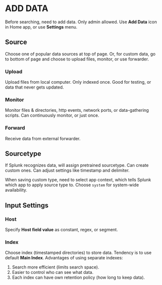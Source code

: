 # ADD DATA

Before searching, need to add data. Only admin allowed. Use **Add Data** icon in Home app, or use **Settings** menu.

## Source

Choose one of popular data sources at top of page. Or, for custom data, go to bottom of page and choose to upload files, monitor, or use forwarder.

### Upload

Upload files from local computer. Only indexed once. Good for testing, or data that never gets updated.

### Monitor

Monitor files & directories, http events, network ports, or data-gathering scripts. Can continuously monitor, or just once.

### Forward

Receive data from external forwarder.

## Sourcetype

If Splunk recognizes data, will assign pretrained sourcetype. Can create custom ones. Can adjust settings like timestamp and delimiter.

When saving custom type, need to select app context, which tells Splunk which app to apply source type to. Choose `system` for system-wide availability.

## Input Settings

### Host

Specify **Host field value** as constant, regex, or segment.

### Index

Choose index (timestamped directories) to store data. Tendency is to use default **Main Index**. Advantages of using separate indexes:

1. Search more efficient (limits search space).
2. Easier to control who can see what data.
3. Each index can have own retention policy (how long to keep data).
